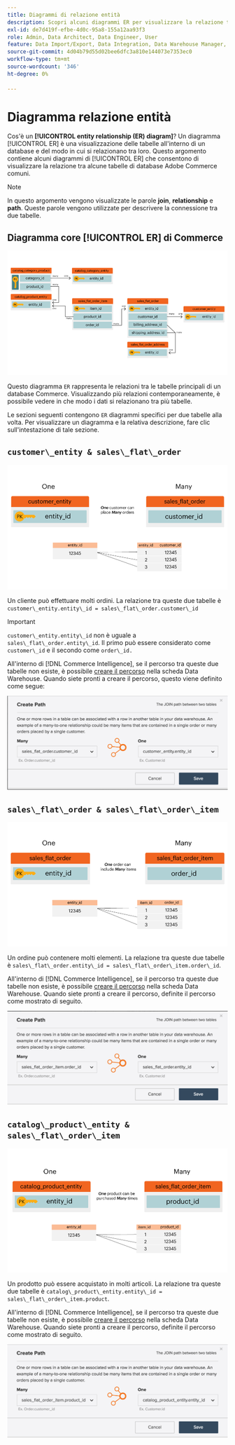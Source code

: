 ```yaml
---
title: Diagrammi di relazione entità
description: Scopri alcuni diagrammi ER per visualizzare la relazione tra alcune tabelle di database comuni di Commerce.
exl-id: de7d419f-efbe-4d0c-95a8-155a12aa93f3
role: Admin, Data Architect, Data Engineer, User
feature: Data Import/Export, Data Integration, Data Warehouse Manager, Commerce Tables
source-git-commit: 4d04b79d55d02bee6dfc3a810e144073e7353ec0
workflow-type: tm+mt
source-wordcount: '346'
ht-degree: 0%

---
```


# Diagramma relazione entità

Cos&#39;è un **[!UICONTROL entity relationship (ER) diagram]**? Un diagramma [!UICONTROL ER] è una visualizzazione delle tabelle all&#39;interno di un database e del modo in cui si relazionano tra loro. Questo argomento contiene alcuni diagrammi di [!UICONTROL ER] che consentono di visualizzare la relazione tra alcune tabelle di database Adobe Commerce comuni.

>[!NOTE]
>
>In questo argomento vengono visualizzate le parole **join**, **relationship** e **path**. Queste parole vengono utilizzate per descrivere la connessione tra due tabelle.

## Diagramma core [!UICONTROL ER] di Commerce

![4_DB_Chart](../../assets/4_DB_Chart.png)

Questo diagramma `ER` rappresenta le relazioni tra le tabelle principali di un database Commerce. Visualizzando più relazioni contemporaneamente, è possibile vedere in che modo i dati si relazionano tra più tabelle.

Le sezioni seguenti contengono `ER` diagrammi specifici per due tabelle alla volta. Per visualizzare un diagramma e la relativa descrizione, fare clic sull&#39;intestazione di tale sezione.

## `customer\_entity & sales\_flat\_order`

![Un Cliente Molti Ordini](../../assets/2_OneCustomerManyOrders.png)

Un cliente può effettuare molti ordini. La relazione tra queste due tabelle è `customer\_entity.entity\_id = sales\_flat\_order.customer\_id`

>[!IMPORTANT]
>
>`customer\_entity.entity\_id` non è uguale a `sales\_flat\_order.entity\_id`. Il primo può essere considerato come `customer\_id` e il secondo come `order\_id.`

All&#39;interno di [!DNL Commerce Intelligence], se il percorso tra queste due tabelle non esiste, è possibile [creare il percorso](../data-warehouse-mgr/create-paths-calc-columns.md) nella scheda Data Warehouse. Quando siete pronti a creare il percorso, questo viene definito come segue:

![Diagramma relazioni entità che mostra il percorso da sales_flat_order a customer_entity](../../assets/SFO___CE_path.png)

## `sales\_flat\_order & sales\_flat\_order\_item`

![1_OneOrderManyItems](../../assets/1_OneOrderManyItems.png)

Un ordine può contenere molti elementi. La relazione tra queste due tabelle è `sales\_flat\_order.entity\_id = sales\_flat\_order\_item.order\_id`.

All&#39;interno di [!DNL Commerce Intelligence], se il percorso tra queste due tabelle non esiste, è possibile [creare il percorso](../data-warehouse-mgr/create-paths-calc-columns.md) nella scheda Data Warehouse. Quando siete pronti a creare il percorso, definite il percorso come mostrato di seguito.

![Diagramma relazioni entità che mostra il percorso da sales_flat_order_item a sales_flat_order](../../assets/SFOI___SFO_path.png)

## `catalog\_product\_entity & sales\_flat\_order\_item`

![3_OneProductManyTimes](../../assets/3_OneProductManyTimes.png)

Un prodotto può essere acquistato in molti articoli. La relazione tra queste due tabelle è `catalog\_product\_entity.entity\_id = sales\_flat\_order\_item.product`.

All&#39;interno di [!DNL Commerce Intelligence], se il percorso tra queste due tabelle non esiste, è possibile [creare il percorso](../data-warehouse-mgr/create-paths-calc-columns.md) nella scheda Data Warehouse. Quando siete pronti a creare il percorso, definite il percorso come mostrato di seguito.

![Diagramma relazioni entità che mostra il percorso da sales_flat_order_item a catalog_product_entity](../../assets/SFOI___CPE_path.png)
